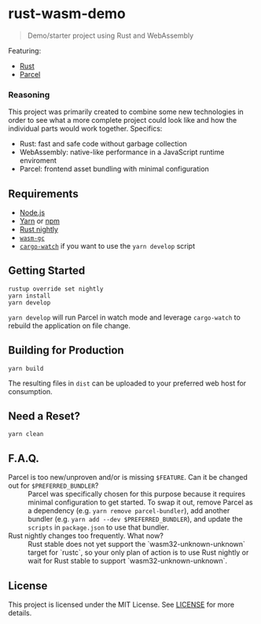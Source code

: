 # rust-wasm-demo

> Demo/starter project using Rust and WebAssembly

Featuring:

* [Rust](https://www.rust-lang.org/)
* [Parcel](https://parceljs.org/)

### Reasoning

This project was primarily created to combine some new technologies in order to see what a more complete project could look like and how the individual parts would work together. Specifics:

* Rust: fast and safe code without garbage collection
* WebAssembly: native-like performance in a JavaScript runtime enviroment
* Parcel: frontend asset bundling with minimal configuration

## Requirements

* [Node.js](https://nodejs.org/)
* [Yarn](https://yarnpkg.com/docs/install/) or [npm](https://docs.npmjs.com/getting-started/installing-node)
* [Rust nightly](https://www.rust-lang.org/install.html)
* [`wasm-gc`](https://github.com/alexcrichton/wasm-gc)
* [`cargo-watch`](https://github.com/passcod/cargo-watch) if you want to use the `yarn develop` script

## Getting Started

```
rustup override set nightly
yarn install
yarn develop
```

`yarn develop` will run Parcel in watch mode and leverage `cargo-watch` to rebuild the application on file change.

## Building for Production

```
yarn build
```

The resulting files in `dist` can be uploaded to your preferred web host for consumption.

## Need a Reset?

```
yarn clean
```

## F.A.Q.

<dl>
  <dt>Parcel is too new/unproven and/or is missing <code>$FEATURE</code>. Can it be changed out for <code>$PREFERRED_BUNDLER</code>?</dt>
  <dd>Parcel was specifically chosen for this purpose because it requires minimal configuration to get started. To swap it out, remove Parcel as a dependency (e.g. <code>yarn remove parcel-bundler</code>), add another bundler (e.g. <code>yarn add --dev $PREFERRED_BUNDLER</code>), and update the <code>scripts</code> in <code>package.json</code> to use that bundler.</dd>
  <dt>Rust nightly changes too frequently. What now?</dt>
  <dd>Rust stable does not yet support the `wasm32-unknown-unknown` target for `rustc`, so your only plan of action is to use Rust nightly or wait for Rust stable to support `wasm32-unknown-unknown`.</dd>
</dl>

## License

This project is licensed under the MIT License. See [LICENSE](LICENSE) for more details.
